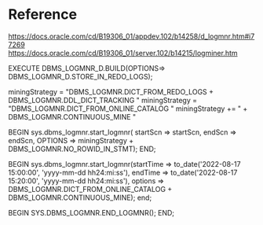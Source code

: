 # Reference
https://docs.oracle.com/cd/B19306_01/appdev.102/b14258/d_logmnr.htm#i77269
https://docs.oracle.com/cd/B19306_01/server.102/b14215/logminer.htm


EXECUTE DBMS_LOGMNR_D.BUILD(OPTIONS=> DBMS_LOGMNR_D.STORE_IN_REDO_LOGS);

miningStrategy = "DBMS_LOGMNR.DICT_FROM_REDO_LOGS + DBMS_LOGMNR.DDL_DICT_TRACKING "
miningStrategy = "DBMS_LOGMNR.DICT_FROM_ONLINE_CATALOG "
miningStrategy += " + DBMS_LOGMNR.CONTINUOUS_MINE "

BEGIN sys.dbms_logmnr.start_logmnr(
                startScn => startScn,
                endScn => endScn,
                OPTIONS => miningStrategy + DBMS_LOGMNR.NO_ROWID_IN_STMT); END;

BEGIN sys.dbms_logmnr.start_logmnr(startTime => to_date('2022-08-17 15:00:00', 'yyyy-mm-dd hh24:mi:ss'),
    endTime => to_date('2022-08-17 15:20:00', 'yyyy-mm-dd hh24:mi:ss'),
	options => DBMS_LOGMNR.DICT_FROM_ONLINE_CATALOG + DBMS_LOGMNR.CONTINUOUS_MINE); end;   

BEGIN SYS.DBMS_LOGMNR.END_LOGMNR(); END;